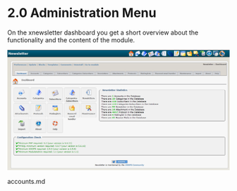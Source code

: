 # 2.0 Administration Menu

On the xnewsletter dashboard you get a short overview about the functionality and the content of the module.

![](admin_en.PNG)

accounts.md
